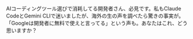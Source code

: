AIコーディングツール選びで消耗してる開発者さん、必見です。私もClaude CodeとGemini CLIで迷いましたが、海外の生の声を調べたら驚きの事実が。「Googleは開発者に無料で使えと言ってる」という声も。あなたはこれ、どう思いますか？
